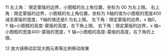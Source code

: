 11
左上角： 限定蒙版的边界，小图框的左上角位置，坐标为 00 为左上限。
右上角：限定蒙版的边界，小图框的左上角位置，坐标为 X轴的值为小图框的宽度400减去蒙版的宽度，Y轴的值还是0 为右上限。
左下角：限定蒙版的边界，x 轴0， Y 轴=小图框的高度-蒙版的高度，左下角上限。
右下角：限定蒙版的边界，x 轴=小图框的宽度400-蒙版的宽度，Y 轴=小图框的高度-蒙版的高度，右下角的上限。

<!-- 搞清楚offsetHeight 值-->

12 放大镜移动实现大图元素等比例移动效果

